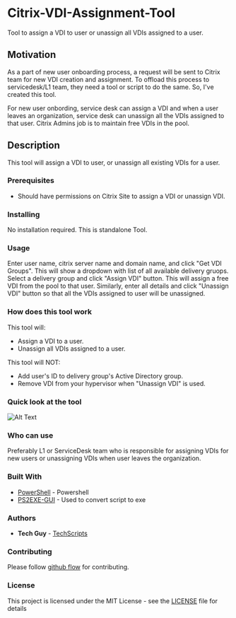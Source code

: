 # Citrix-VDI-Assignment-Tool

Tool to assign a VDI to user or unassign all VDIs assigned to a user.

## Motivation

As a part of new user onboarding process, a request will be sent to Citrix team for new VDI creation and assignment. To offload this process to servicedesk/L1 team, they need a tool or script to do the same. So, I've created this tool. 

For new user onbording, service desk can assign a VDI and when a user leaves an organization, service desk can unassign all the VDIs assigned to that user. Citrix Admins job is to maintain free VDIs in the pool.

## Description

This tool will assign a VDI to user, or unassign all existing VDIs for a user.

### Prerequisites

* Should have permissions on Citrix Site to assign a VDI or unassign VDI.

### Installing

No installation required. This is standalone Tool. 

### Usage

Enter user name, citrix server name and domain name, and click "Get VDI Groups". This will show a dropdown with list of all available delivery gruops. Select a delivery group and click "Assign VDI" button. This will assign a free VDI from the pool to that user. Similarly, enter all details and click "Unassign VDI" button so that all the VDIs assigned to user will be unassigned.

### How does this tool work

This tool will:

* Assign a VDI to a user.
* Unassign all VDIs assigned to a user.

This tool will NOT:

* Add user's ID to delivery group's Active Directory group.
* Remove VDI from your hypervisor when "Unassign VDI" is used.

### Quick look at the tool

![Alt Text](https://github.com/TechScripts/Citrix-VDI-Assignment-Tool/blob/main/VDI%20Assignment%20Tool.PNG)

### Who can use

Preferably L1 or ServiceDesk team who is responsible for assigning VDIs for new users or unassigning VDIs when user leaves the organization.

### Built With

* [PowerShell](https://en.wikipedia.org/wiki/PowerShell) - Powershell
* [PS2EXE-GUI](https://gallery.technet.microsoft.com/scriptcenter/PS2EXE-GUI-Convert-e7cb69d5) - Used to convert script to exe

### Authors

* **Tech Guy** - [TechScripts](https://github.com/TechScripts)

### Contributing

Please follow [github flow](https://guides.github.com/introduction/flow/index.html) for contributing.

### License

This project is licensed under the MIT License - see the [LICENSE](LICENSE) file for details
